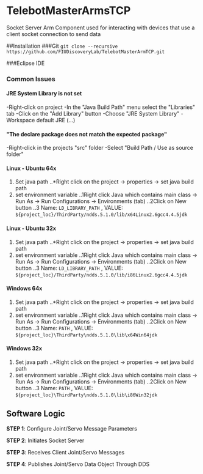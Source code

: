 # TelebotMasterArmsTCP
Socket Server Arm Component used for interacting with devices that use a client socket connection to send data

##Installation
###Git
`git clone --recursive https://github.com/FIUDiscoveryLab/TelebotMasterArmTCP.git`

###Eclipse IDE

### Common Issues

#### JRE System Library is not set
-Right-click on project
-In the "Java Build Path" menu select the "Libraries" tab
-Click on the "Add Library" button
-Choose "JRE System Library"
-Workspace default JRE (...)

#### "The declare package does not match the expected package"

-Right-click in the projects "src" folder
-Select "Build Path / Use as source folder"

#### Linux - Ubuntu 64x
1. Set java path
..*Right click on the project -> properties -> set java build path
2. set environment variable
..1Right click Java which contains main class -> Run As -> Run Configurations -> Environments (tab)
..2Click on New button
..3 Name: `LD_LIBRARY_PATH`  , VALUE: `${project_loc}/ThirdParty/ndds.5.1.0/lib/x64Linux2.6gcc4.4.5jdk`

#### Linux - Ubuntu 32x
1. Set java path
..*Right click on the project -> properties -> set java build path
2. set environment variable
..1Right click Java which contains main class -> Run As -> Run Configurations -> Environments (tab)
..2Click on New button
..3 Name: `LD_LIBRARY_PATH` , VALUE: `${project_loc}/ThirdParty/ndds.5.1.0/lib/i86Linux2.6gcc4.4.5jdk`

#### Windows 64x
1. Set java path
..*Right click on the project -> properties -> set java build path
2. set environment variable
..1Right click Java which contains main class -> Run As -> Run Configurations -> Environments (tab)
..2Click on New button
..3 Name: `PATH`  , VALUE: `${project_loc}\ThirdParty\ndds.5.1.0\lib\x64Win64jdk`

#### Windows 32x
1. Set java path
..*Right click on the project -> properties -> set java build path
2. set environment variable
..1Right click Java which contains main class -> Run As -> Run Configurations -> Environments (tab)
..2Click on New button
..3 Name: `PATH`  , VALUE: `${project_loc}\ThirdParty\ndds.5.1.0\lib\i86Win32jdk`

## Software Logic

**STEP 1**: Configure Joint/Servo Message Parameters

**STEP 2**: Initiates Socket Server

**STEP 3**: Receives Client Joint/Servo Messages

**STEP 4**: Publishes Joint/Servo Data Object Through DDS
